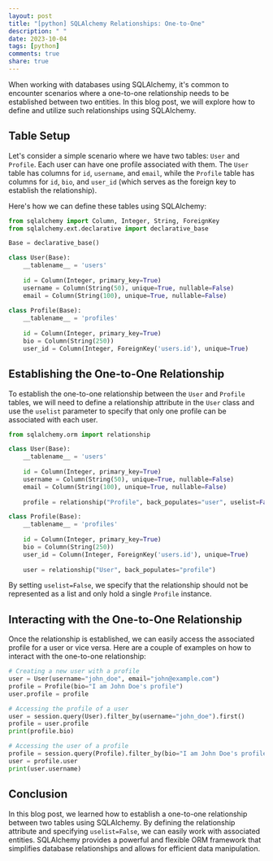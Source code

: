 ```yaml
---
layout: post
title: "[python] SQLAlchemy Relationships: One-to-One"
description: " "
date: 2023-10-04
tags: [python]
comments: true
share: true
---
```


When working with databases using SQLAlchemy, it's common to encounter scenarios where a one-to-one relationship needs to be established between two entities. In this blog post, we will explore how to define and utilize such relationships using SQLAlchemy.

## Table Setup

Let's consider a simple scenario where we have two tables: `User` and `Profile`. Each user can have one profile associated with them. The `User` table has columns for `id`, `username`, and `email`, while the `Profile` table has columns for `id`, `bio`, and `user_id` (which serves as the foreign key to establish the relationship).

Here's how we can define these tables using SQLAlchemy:

```python
from sqlalchemy import Column, Integer, String, ForeignKey
from sqlalchemy.ext.declarative import declarative_base

Base = declarative_base()

class User(Base):
    __tablename__ = 'users'
    
    id = Column(Integer, primary_key=True)
    username = Column(String(50), unique=True, nullable=False)
    email = Column(String(100), unique=True, nullable=False)
    
class Profile(Base):
    __tablename__ = 'profiles'
    
    id = Column(Integer, primary_key=True)
    bio = Column(String(250))
    user_id = Column(Integer, ForeignKey('users.id'), unique=True)
```

## Establishing the One-to-One Relationship

To establish the one-to-one relationship between the `User` and `Profile` tables, we will need to define a relationship attribute in the `User` class and use the `uselist` parameter to specify that only one profile can be associated with each user.

```python
from sqlalchemy.orm import relationship

class User(Base):
    __tablename__ = 'users'
    
    id = Column(Integer, primary_key=True)
    username = Column(String(50), unique=True, nullable=False)
    email = Column(String(100), unique=True, nullable=False)
    
    profile = relationship("Profile", back_populates="user", uselist=False)

class Profile(Base):
    __tablename__ = 'profiles'
    
    id = Column(Integer, primary_key=True)
    bio = Column(String(250))
    user_id = Column(Integer, ForeignKey('users.id'), unique=True)
    
    user = relationship("User", back_populates="profile")
```

By setting `uselist=False`, we specify that the relationship should not be represented as a list and only hold a single `Profile` instance.

## Interacting with the One-to-One Relationship

Once the relationship is established, we can easily access the associated profile for a user or vice versa. Here are a couple of examples on how to interact with the one-to-one relationship:

```python
# Creating a new user with a profile
user = User(username="john_doe", email="john@example.com")
profile = Profile(bio="I am John Doe's profile")
user.profile = profile

# Accessing the profile of a user
user = session.query(User).filter_by(username="john_doe").first()
profile = user.profile
print(profile.bio)

# Accessing the user of a profile
profile = session.query(Profile).filter_by(bio="I am John Doe's profile").first()
user = profile.user
print(user.username)
```

## Conclusion

In this blog post, we learned how to establish a one-to-one relationship between two tables using SQLAlchemy. By defining the relationship attribute and specifying `uselist=False`, we can easily work with associated entities. SQLAlchemy provides a powerful and flexible ORM framework that simplifies database relationships and allows for efficient data manipulation.